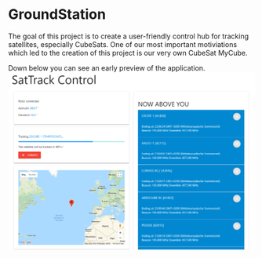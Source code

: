 # GroundStation

The goal of this project is to create a user-friendly control hub for tracking satellites, especially CubeSats. One of our most important motiviations which led to the creation of this project is our very own CubeSat MyCube.

Down below you can see an early preview of the application.
![alt text](https://github.com/maxvwolff/GroundStation/blob/master/img/preview.PNG "Preview of the application")
